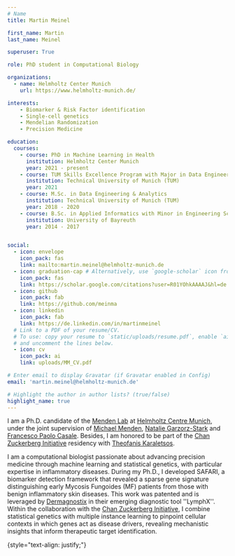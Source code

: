 ```yaml
---
# Name
title: Martin Meinel

first_name: Martin
last_name: Meinel

superuser: True

role: PhD student in Computational Biology

organizations:
  - name: Helmholtz Center Munich
    url: https://www.helmholtz-munich.de/

interests:
    - Biomarker & Risk Factor identification
    - Single-cell genetics
    - Mendelian Randomization
    - Precision Medicine

education:
  courses:
    - course: PhD in Machine Learning in Health
      institution: Helmholtz Center Munich
      year: 2021 - present
    - course: TUM Skills Excellence Program with Major in Data Engineering & Analytics and Minor in Economics
      institution: Technical University of Munich (TUM) 
      year: 2021
    - course: M.Sc. in Data Engineering & Analytics
      institution: Technical University of Munich (TUM)
      year: 2018 - 2020
    - course: B.Sc. in Applied Informatics with Minor in Engineering Science
      institution: University of Bayreuth
      year: 2014 - 2017


social:
  - icon: envelope
    icon_pack: fas
    link: mailto:martin.meinel@helmholtz-munich.de
  - icon: graduation-cap # Alternatively, use `google-scholar` icon from `ai` icon pack graduation-cap
    icon_pack: fas
    link: https://scholar.google.com/citations?user=R01YOhkAAAAJ&hl=de
  - icon: github
    icon_pack: fab
    link: https://github.com/meinma
  - icon: linkedin
    icon_pack: fab
    link: https://de.linkedin.com/in/martinmeinel
  # Link to a PDF of your resume/CV.
  # To use: copy your resume to `static/uploads/resume.pdf`, enable `ai` icons in `params.yaml`,
  # and uncomment the lines below.
  - icon: cv
    icon_pack: ai
    link: uploads/MM_CV.pdf

# Enter email to display Gravatar (if Gravatar enabled in Config)
email: 'martin.meinel@helmholtz-munich.de'

# Highlight the author in author lists? (true/false)
highlight_name: true
---
```



I am a Ph.D. candidate of the [Menden Lab](https://www.helmholtz-munich.de/en/icb/research-groups/menden-lab) at [Helmholtz Centre Munich](https://www.helmholtz-munich.de/), under the joint supervision of [Michael Menden](https://findanexpert.unimelb.edu.au/profile/1048557-michael-menden), [Natalie Garzorz-Stark](https://dermagnostix.com/about-us/) and [Francesco Paolo Casale](https://www.helmholtz-munich.de/en/research-group-lab-77/francesco-paolo-casale). Besides, I am honored to be part of the [Chan Zuckerberg Initiative](https://chanzuckerberg.com/) residency with [Theofanis Karaletsos](https://scholar.google.de/citations?user=zrxafGsAAAAJ&hl=de).

I am a computational biologist passionate about advancing precision medicine through machine learning and statistical genetics, with particular expertise in inflammatory diseases. During my Ph.D., I developed SAFARI, a biomarker detection framework that revealed a sparse gene signature distinguishing early Mycosis Fungoides (MF) patients from those with benign inflammatory skin diseases. This work was patented and is leveraged by [Dermagnostix](https://dermagnostix.com/pipeline-products/) in their emerging diagnostic tool ''LymphX''. 
Within the collaboration with the [Chan Zuckerberg Initiative](https://chanzuckerberg.com/), I combine statistical genetics with multiple instance learning to pinpoint cellular contexts in which genes act as disease drivers, revealing mechanistic insights that inform therapeutic target identification.


{style="text-align: justify;"}
